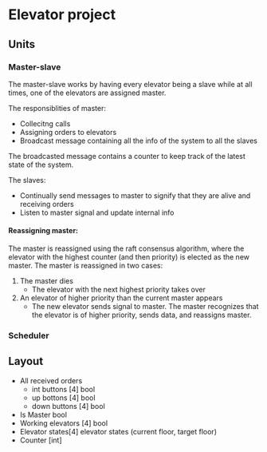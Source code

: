 # Elevator project

## Units
###  Master-slave
The master-slave works by having every elevator being a slave while at all times, one of the elevators are assigned master.

The responsiblities of master: 
- Collecitng calls
- Assigning orders to elevators
- Broadcast message containing all the info of the system to all the slaves

The broadcasted message contains a counter to keep track of the latest state of the system. 

The slaves:
- Continually send messages to master to signify that they are alive and receiving orders
- Listen to master signal and update internal info

#### Reassigning master:
The master is reassigned using the raft consensus algorithm, where the elevator with the highest counter (and then priority) is elected as the new master. The master is reassigned in two cases:
1. The master dies
    - The elevator with the next highest priority takes over
2. An elevator of higher priority than the current master appears
    - The new elevator sends signal to master. The master recognizes that the elevator is of higher priority, sends data, and reassigns master.


###  Scheduler



## Layout
- All received orders 
    - int buttons [4] bool
    - up bottons [4] bool
    - down buttons [4] bool
- Is Master bool
- Working elevators [4] bool
- Elevator states[4] elevator states (current floor, target floor)
- Counter [int] 